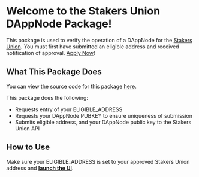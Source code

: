 # Welcome to the Stakers Union DAppNode Package!

This package is used to verify the operation of a DAppNode for the [Stakers Union](https://stakersunion.com). You must first have submitted an eligible address and received notification of approval. [Apply Now](https://stakersunion.com/apply)!

## What This Package Does

You can view the source code for this package [here](https://github.com/stakersunion-org/DAppNodePackage-StakersUnion/).

This package does the following:

- Requests entry of your ELIGIBLE_ADDRESS
- Requests your DAppNode PUBKEY to ensure uniqueness of submission
- Submits eligible address, and your DAppNode public key to the Stakers Union API

## How to Use

Make sure your ELIGIBLE_ADDRESS is set to your approved Stakers Union address and **[launch the UI](http://stakersunion.stakersunion.public.dappnode/)**.
